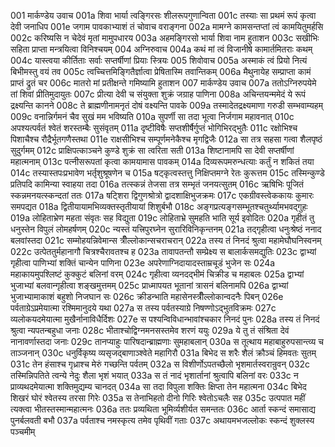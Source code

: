 001	मार्कण्डेय उवाच
001a	शिवा भार्या त्वङ्गिरसः शीलरूपगुणान्विता
001c	तस्याः सा प्रथमं रूपं कृत्वा देवी जनाधिप
001e	जगाम पावकाभ्याशं तं चोवाच वराङ्गना
002a	मामग्ने कामसन्तप्तां त्वं कामयितुमर्हसि
002c	करिष्यसि न चेदेवं मृतां मामुपधारय
003a	अहमङ्गिरसो भार्या शिवा नाम हुताशन
003c	सखीभिः सहिता प्राप्ता मन्त्रयित्वा विनिश्चयम्
004	अग्निरुवाच
004a	कथं मां त्वं विजानीषे कामार्तमितराः कथम्
004c	यास्त्वया कीर्तिताः सर्वाः सप्तर्षीणां प्रियाः स्त्रियः
005	शिवोवाच
005a	अस्माकं त्वं प्रियो नित्यं बिभीमस्तु वयं तव
005c	त्वच्चित्तमिङ्गितैर्ज्ञात्वा प्रेषितास्मि तवान्तिकम्
006a	मैथुनायेह सम्प्राप्ता कामं प्राप्तं द्रुतं चर
006c	मातरो मां प्रतीक्षन्ते गमिष्यामि हुताशन
007	मार्कण्डेय उवाच
007a	ततोऽग्निरुपयेमे तां शिवां प्रीतिमुदायुतः
007c	प्रीत्या देवी च संयुक्ता शुक्रं जग्राह पाणिना
008a	अचिन्तयन्ममेदं ये रूपं द्रक्ष्यन्ति कानने
008c	ते ब्राह्मणीनामनृतं दोषं वक्ष्यन्ति पावके
009a	तस्मादेतद्रक्ष्यमाणा गरुडी सम्भवाम्यहम्
009c	वनान्निर्गमनं चैव सुखं मम भविष्यति
010a	सुपर्णी सा तदा भूत्वा निर्जगाम महावनात्
010c	अपश्यत्पर्वतं श्वेतं शरस्तम्बैः सुसंवृतम्
011a	दृष्टीविषैः सप्तशीर्षैर्गुप्तं भोगिभिरद्भुतैः
011c	रक्षोभिश्च पिशाचैश्च रौद्रैर्भूतगणैस्तथा
011e	राक्षसीभिश्च सम्पूर्णमनेकैश्च मृगद्विजैः
012a	सा तत्र सहसा गत्वा शैलपृष्ठं सुदुर्गमम्
012c	प्राक्षिपत्काञ्चने कुण्डे शुक्रं सा त्वरिता सती
013a	शिष्टानामपि सा देवी सप्तर्षीणां महात्मनाम्
013c	पत्नीसरूपतां कृत्वा कामयामास पावकम्
014a	दिव्यरूपमरुन्धत्याः कर्तुं न शकितं तया
014c	तस्यास्तपःप्रभावेण भर्तृशुश्रूषणेन च
015a	षट्कृत्वस्तत्तु निक्षिप्तमग्ने रेतः कुरूत्तम
015c	तस्मिन्कुण्डे प्रतिपदि कामिन्या स्वाहया तदा
016a	तत्स्कन्नं तेजसा तत्र सम्भृतं जनयत्सुतम्
016c	ऋषिभिः पूजितं स्कन्नमनयत्स्कन्दतां ततः
017a	षट्शिरा द्विगुणश्रोत्रो द्वादशाक्षिभुजक्रमः
017c	एकग्रीवस्त्वेककायः कुमारः समपद्यत
018a	द्वितीयायामभिव्यक्तस्तृतीयायां शिशुर्बभौ
018c	अङ्गप्रत्यङ्गसम्भूतश्चतुर्थ्यामभवद्गुहः
019a	लोहिताभ्रेण महता संवृतः सह विद्युता
019c	लोहिताभ्रे सुमहति भाति सूर्य इवोदितः
020a	गृहीतं तु धनुस्तेन विपुलं लोमहर्षणम्
020c	न्यस्तं यत्त्रिपुरघ्नेन सुरारिविनिकृन्तनम्
021a	तद्गृहीत्वा धनुःश्रेष्ठं ननाद बलवांस्तदा
021c	सम्मोहयन्निवेमान्स त्रीँल्लोकान्सचराचरान्
022a	तस्य तं निनदं श्रुत्वा महामेघौघनिस्वनम्
022c	उत्पेततुर्महानागौ चित्रश्चैरावतश्च ह
023a	तावापतन्तौ सम्प्रेक्ष्य स बालार्कसमद्युतिः
023c	द्वाभ्यां गृहीत्वा पाणिभ्यां शक्तिं चान्येन पाणिना
023e	अपरेणाग्निदायादस्ताम्रचूडं भुजेन सः
024a	महाकायमुपश्लिष्टं कुक्कुटं बलिनां वरम्
024c	गृहीत्वा व्यनदद्भीमं चिक्रीड च महाबलः
025a	द्वाभ्यां भुजाभ्यां बलवान्गृहीत्वा शङ्खमुत्तमम्
025c	प्राध्मापयत भूतानां त्रासनं बलिनामपि
026a	द्वाभ्यां भुजाभ्यामाकाशं बहुशो निजघान सः
026c	क्रीडन्भाति महासेनस्त्रीँल्लोकान्वदनैः पिबन्
026e	पर्वताग्रेऽप्रमेयात्मा रश्मिमानुदये यथा
027a	स तस्य पर्वतस्याग्रे निषण्णोऽद्भुतविक्रमः
027c	व्यलोकयदमेयात्मा मुखैर्नानाविधैर्दिशः
027e	स पश्यन्विविधान्भावांश्चकार निनदं पुनः
028a	तस्य तं निनदं श्रुत्वा न्यपतन्बहुधा जनाः
028c	भीताश्चोद्विग्नमनसस्तमेव शरणं ययुः
029a	ये तु तं संश्रिता देवं नानावर्णास्तदा जनाः
029c	तानप्याहुः पारिषदान्ब्राह्मणाः सुमहाबलान्
030a	स तूत्थाय महाबाहुरुपसान्त्व्य च ताञ्जनान्
030c	धनुर्विकृष्य व्यसृजद्बाणाञ्श्वेते महागिरौ
031a	बिभेद स शरैः शैलं क्रौञ्चं हिमवतः सुतम्
031c	तेन हंसाश्च गृध्राश्च मेरुं गच्छन्ति पर्वतम्
032a	स विशीर्णोऽपतच्छैलो भृशमार्तस्वरान्रुवन्
032c	तस्मिन्निपतिते त्वन्ये नेदुः शैला भृशं भयात्
033a	स तं नादं भृशार्तानां श्रुत्वापि बलिनां वरः
033c	न प्राव्यथदमेयात्मा शक्तिमुद्यम्य चानदत्
034a	सा तदा विपुला शक्तिः क्षिप्ता तेन महात्मना
034c	बिभेद शिखरं घोरं श्वेतस्य तरसा गिरेः
035a	स तेनाभिहतो दीनो गिरिः श्वेतोऽचलैः सह
035c	उत्पपात महीं त्यक्त्वा भीतस्तस्मान्महात्मनः
036a	ततः प्रव्यथिता भूमिर्व्यशीर्यत समन्ततः
036c	आर्ता स्कन्दं समासाद्य पुनर्बलवती बभौ
037a	पर्वताश्च नमस्कृत्य तमेव पृथिवीं गताः
037c	अथायमभजल्लोकः स्कन्दं शुक्लस्य पञ्चमीम्

